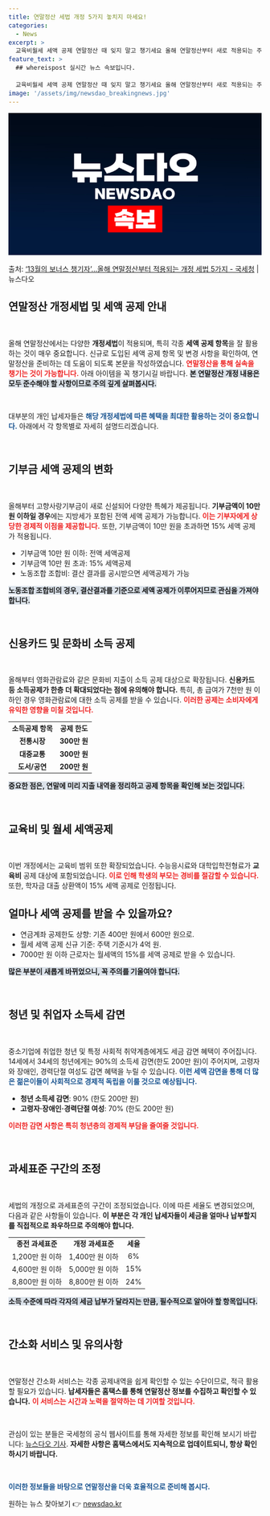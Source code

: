 ```yaml
---
title: 연말정산 세법 개정 5가지 놓치지 마세요!
categories:
  - News
excerpt: >
  교육비월세 세액 공제 연말정산 때 잊지 말고 챙기세요 올해 연말정산부터 새로 적용되는 주요 개정세법 내용을 …
feature_text: >
  ## whereispost 실시간 뉴스 속보입니다.

  교육비월세 세액 공제 연말정산 때 잊지 말고 챙기세요 올해 연말정산부터 새로 적용되는 주요 개정세법 내용을 …
image: '/assets/img/newsdao_breakingnews.jpg'
---
```


![뉴스다오 속보](/assets/img/newsdao_breakingnews.jpg)

<p>출처: <a href="https://newsdao.kr/2453" rel="dofollow">‘13월의 보너스 챙기자’…올해 연말정산부터 적용되는 개정 세법 5가지 - 국세청</a> | 뉴스다오</p>

<h2 data-ke-size="size26">연말정산 개정세법 및 세액 공제 안내</h2>

<p data-ke-size="size16">&nbsp;</p>

올해 연말정산에서는 다양한 <b>개정세법</b>이 적용되며, 특히 각종 <b>세액 공제 항목</b>을 잘 활용하는 것이 매우 중요합니다. 신규로 도입된 세액 공제 항목 및 변경 사항을 확인하여, 연말정산을 준비하는 데 도움이 되도록 본문을 작성하였습니다. <b><span style="color: #ee2323;">연말정산을 통해 실속을 챙기는 것이 가능합니다.</span></b> 아래 아이템을 꼭 챙기시길 바랍니다. <b><span style="background-color: #21538527;">본 연말정산 개정 내용은 모두 준수해야 할 사항이므로 주의 깊게 살펴봅시다.</span></b>

<p data-ke-size="size16">&nbsp;</p>

대부분의 개인 납세자들은 <b><span style="color: #1a5490;">해당 개정세법에 따른 혜택을 최대한 활용하는 것이 중요합니다.</span></b> 아래에서 각 항목별로 자세히 설명드리겠습니다.

<p data-ke-size="size16">&nbsp;</p>

<h2 data-ke-size="size26">기부금 세액 공제의 변화</h2>

<p data-ke-size="size16">&nbsp;</p>

올해부터 고향사랑기부금이 새로 신설되어 다양한 특혜가 제공됩니다. <b>기부금액이 10만 원 이하일 경우</b>에는 지방세가 포함된 전액 세액 공제가 가능합니다. <b><span style="color: #ee2323;">이는 기부자에게 상당한 경제적 이점을 제공합니다.</span></b> 또한, 기부금액이 10만 원을 초과하면 15% 세액 공제가 적용됩니다. 

<ul>
    <li>기부금액 10만 원 이하: 전액 세액공제</li>
    <li>기부금액 10만 원 초과: 15% 세액공제</li>
    <li>노동조합 조합비: 결산 결과를 공시받으면 세액공제가 가능</li>
</ul>

<b><span style="background-color: #21538527;">노동조합 조합비의 경우, 결산결과를 기준으로 세액 공제가 이루어지므로 관심을 가져야 합니다.</span></b>

<p data-ke-size="size16">&nbsp;</p>

<h2 data-ke-size="size26">신용카드 및 문화비 소득 공제</h2>

<p data-ke-size="size16">&nbsp;</p>

올해부터 영화관람료와 같은 문화비 지출이 소득 공제 대상으로 확장됩니다. <b>신용카드 등 소득공제가 한층 더 확대되었다는 점에 유의해야 합니다.</b> 특히, 총 급여가 7천만 원 이하인 경우 영화관람료에 대한 소득 공제를 받을 수 있습니다. <b><span style="color: #ee2323;">이러한 공제는 소비자에게 유익한 영향을 미칠 것입니다.</span></b>

<table>
    <tr>
        <td style="text-align: center; height: 17px;"><b>소득공제 항목</b></td>
        <td style="text-align: center; height: 17px;"><b>공제 한도</b></td>
    </tr>
    <tr>
        <td style="text-align: center; height: 17px;"><b>전통시장</b></td>
        <td style="text-align: center; height: 17px;"><b>300만 원</b></td>
    </tr>
    <tr>
        <td style="text-align: center; height: 17px;"><b>대중교통</b></td>
        <td style="text-align: center; height: 17px;"><b>300만 원</b></td>
    </tr>
    <tr>
        <td style="text-align: center; height: 17px;"><b>도서/공연</b></td>
        <td style="text-align: center; height: 17px;"><b>200만 원</b></td>
    </tr>
</table>

<b><span style="background-color: #21538527;">중요한 점은, 연말에 미리 지출 내역을 정리하고 공제 항목을 확인해 보는 것입니다.</span></b>

<p data-ke-size="size16">&nbsp;</p>

<h2 data-ke-size="size26">교육비 및 월세 세액공제</h2>

<p data-ke-size="size16">&nbsp;</p>

이번 개정에서는 교육비 범위 또한 확장되었습니다. 수능응시료와 대학입학전형료가 <b>교육비</b> 공제 대상에 포함되었습니다. <b><span style="color: #ee2323;">이로 인해 학생의 부모는 경비를 절감할 수 있습니다.</span></b> 또한, 학자금 대출 상환액이 15% 세액 공제로 인정됩니다.

<h2>얼마나 세액 공제를 받을 수 있을까요?</h2>
<ul>
    <li>연금계좌 공제한도 상향: 기존 400만 원에서 600만 원으로.</li>
    <li>월세 세액 공제 신규 기준: 주택 기준시가 4억 원.</li>
    <li>7000만 원 이하 근로자는 월세액의 15%를 세액 공제로 받을 수 있습니다.</li>
</ul>

<b><span style="background-color: #21538527;">많은 부분이 새롭게 바뀌었으니, 꼭 주의를 기울여야 합니다.</span></b>

<p data-ke-size="size16">&nbsp;</p>

<h2 data-ke-size="size26">청년 및 취업자 소득세 감면</h2>

<p data-ke-size="size16">&nbsp;</p>

중소기업에 취업한 청년 및 특정 사회적 취약계층에게도 세금 감면 혜택이 주어집니다. 14세에서 34세의 청년에게는 90%의 소득세 감면(한도 200만 원)이 주어지며, 고령자와 장애인, 경력단절 여성도 감면 혜택을 누릴 수 있습니다. <b><span style="color: #1a5490;">이런 세액 감면을 통해 더 많은 젊은이들이 사회적으로 경제적 독립을 이룰 것으로 예상됩니다.</span></b>

<ul>
    <li><b>청년 소득세 감면</b>: 90% (한도 200만 원)</li>
    <li><b>고령자·장애인·경력단절 여성</b>: 70% (한도 200만 원)</li>
</ul>

<b><span style="color: #ee2323;">이러한 감면 사항은 특히 청년층의 경제적 부담을 줄여줄 것입니다.</span></b>

<p data-ke-size="size16">&nbsp;</p>

<h2 data-ke-size="size26">과세표준 구간의 조정</h2>

<p data-ke-size="size16">&nbsp;</p>

세법의 개정으로 과세표준의 구간이 조정되었습니다. 이에 따른 세율도 변경되었으며, 다음과 같은 사항들이 있습니다. <b>이 부분은 각 개인 납세자들이 세금을 얼마나 납부할지를 직접적으로 좌우하므로 주의해야 합니다.</b>

<table>
    <tr>
        <td style="text-align: center; height: 17px;"><b>종전 과세표준</b></td>
        <td style="text-align: center; height: 17px;"><b>개정 과세표준</b></td>
        <td style="text-align: center; height: 17px;"><b>세율</b></td>
    </tr>
    <tr>
        <td style="text-align: center; height: 17px;">1,200만 원 이하</td>
        <td style="text-align: center; height: 17px;">1,400만 원 이하</td>
        <td style="text-align: center; height: 17px;">6%</td>
    </tr>
    <tr>
        <td style="text-align: center; height: 17px;">4,600만 원 이하</td>
        <td style="text-align: center; height: 17px;">5,000만 원 이하</td>
        <td style="text-align: center; height: 17px;">15%</td>
    </tr>
    <tr>
        <td style="text-align: center; height: 17px;">8,800만 원 이하</td>
        <td style="text-align: center; height: 17px;">8,800만 원 이하</td>
        <td style="text-align: center; height: 17px;">24%</td>
    </tr>
</table>

<b><span style="background-color: #21538527;">소득 수준에 따라 각자의 세금 납부가 달라지는 만큼, 필수적으로 알아야 할 항목입니다.</span></b>

<p data-ke-size="size16">&nbsp;</p>

<h2 data-ke-size="size26">간소화 서비스 및 유의사항</h2>

<p data-ke-size="size16">&nbsp;</p>

연말정산 간소화 서비스는 각종 공제내역을 쉽게 확인할 수 있는 수단이므로, 적극 활용할 필요가 있습니다. <b>납세자들은 홈택스를 통해 연말정산 정보를 수집하고 확인할 수 있습니다.</b> <b><span style="color: #ee2323;">이 서비스는 시간과 노력을 절약하는 데 기여할 것입니다.</span></b>

<p data-ke-size="size16">&nbsp;</p>

관심이 있는 분들은 국세청의 공식 웹사이트를 통해 자세한 정보를 확인해 보시기 바랍니다: <a href="https://newsdao.kr/2453">뉴스다오 기사</a>. <b>자세한 사항은 홈택스에서도 지속적으로 업데이트되니, 항상 확인하시기 바랍니다.</b>

<p data-ke-size="size16">&nbsp;</p>

<b><span style="color: #1a5490;">이러한 정보들을 바탕으로 연말정산을 더욱 효율적으로 준비해 봅시다.</span></b> 

원하는 뉴스 찾아보기 👉 <a href="https://newsdao.kr" rel="dofollow">newsdao.kr</a>


